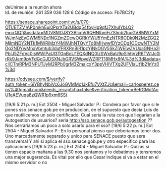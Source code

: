 deUnirse a la reunión ahora 	
Id. de reunión: 261 359 036 128 6 
Código de acceso: Fb7BC2fy 

https://senace.sharepoint.com/:w:/s/070-OTI/ETZV1AP0mkhEui0PsrXTa2UBdq54fbyHg9qfJ7XhuIYbLQ?e=crQQfj&xsdata=MDV8MDJ8Y3BlcmV6QHNlbmFjZS5nb2IucGV8MWYxMWJmNzEyOWM5NDc1NGZmZDcwOGRkYWU5YmEzNTR8ODk0N2MzZGQ2MjlmNDY2NTk1MWRjMzY4MWJhNTQyYTd8MHwwfDYzODg1ODcwNTY3MDg2NDYwMnxVbmtub3dufFRXRnBiR1pzYjNkOGV5SkZiWEIwZVUxaGNHa2lPblJ5ZFdVc0lsWWlPaUl3TGpBdU1EQXdNQ0lzSWxBaU9pSlhhVzR6TWlJc0lrRk9Jam9pVFdGcGJDSXNJbGRVSWpveWZRPT18MHx8fA%3d%3d&sdata=cllCTmRPM3NPUTJyM2RPb0grM3ZmajcxY3ppVHlVTXg2UFVlaUt1b21nYz0%3d

https://odysee.com/$/verify?auth_token=6iYBhyNbiVc6JoGVMMc1JkEfu7VXtZJc&email=carlosperez.ceps%40gmail.com&needs_recaptcha=false&verification_token=BeRGMofAoU1eAEVuqa8zQWR1p9xm6SSt

[19/6 5:21 p. m.] Ext 2504 - Miguel Salvador P.: Condeira por favor que si le pones sso.senace.gob.pe en produccion, en el supuesto que decia Luis de que reutilicemos un solo certificado. Cual seria la ruta con que llegarian a la Autogestion de usuarios? seria http://sso.senace.gob.pe/autogestion ?? Nos cerrariamos un poco a solo usarlo para el sso?
[19/6 5:22 p. m.] Ext 2504 - Miguel Salvador P.: En lo personal pienso que deberiamos tener dos. Uno marcadamente separado y unico para SENACE puesto que sera transversal Y ahi si aplica el sso.senace.gob.pe y otro especifico para las aplicaciones
[19/6 5:23 p. m.] Ext 2504 - Miguel Salvador P.: Quizas si tienen espacio mañana a las 9.30 nos sentamos y lo debatimos y tensremos una mejor sugerencia. Es vital por ello que Cesar indique si va a estar en el mismo servidor o no


